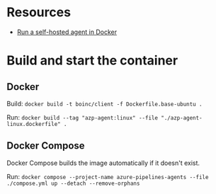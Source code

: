 # Resources
- [Run a self-hosted agent in Docker](https://learn.microsoft.com/en-us/azure/devops/pipelines/agents/docker)

# Build and start the container

## Docker
Build: `docker build -t boinc/client -f Dockerfile.base-ubuntu .`

Run: `docker build --tag "azp-agent:linux" --file "./azp-agent-linux.dockerfile" .`

## Docker Compose
Docker Compose builds the image automatically if it doesn't exist.

Run: `docker compose --project-name azure-pipelines-agents --file ./compose.yml up --detach --remove-orphans`

